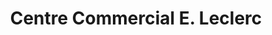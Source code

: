 ---
title: "Centre Commercial E. Leclerc"
url: /leognan/centre-commercial-e-leclerc/
shop: Supermarkt
---